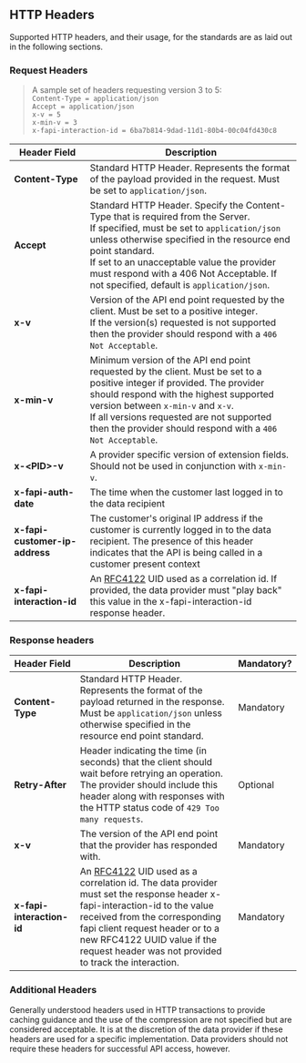 ## HTTP Headers

Supported HTTP headers, and their usage, for the standards are as laid out in the following sections.

### Request Headers
>A sample set of headers requesting version 3 to 5:  
`Content-Type = application/json`  
`Accept = application/json`  
`x-v = 5`  
`x-min-v = 3`  
`x-fapi-interaction-id = 6ba7b814-9dad-11d1-80b4-00c04fd430c8`


Header Field | Description
--------------|-------------
**Content-Type** | Standard HTTP Header. Represents the format of the payload provided in the request. Must be set to `application/json`.
**Accept** | Standard HTTP Header. Specify the Content-Type that is required from the Server.<br/>If specified, must be set to `application/json` unless otherwise specified in the resource end point standard.<br/>If set to an unacceptable value the provider must respond with a 406 Not Acceptable. If not specified, default is `application/json`.
**x-v** | Version of the API end point requested by the client. Must be set to a positive integer.<br/>If the version(s) requested is not supported then the provider should respond with a `406 Not Acceptable`.
**x-min-v** |  Minimum version of the API end point requested by the client. Must be set to a positive integer if provided. The provider should respond with the highest supported version between `x-min-v` and `x-v`.<br/>If all versions requested are not supported then the provider should respond with a `406 Not Acceptable`.
**x-&lt;PID&gt;-v** | A provider specific version of extension fields. Should not be used in conjunction with `x-min-v`.
**x-fapi-auth-date** | The time when the customer last logged in to the data recipient
**x-fapi-customer-ip-address** | The customer's original IP address if the customer is currently logged in to the data recipient.  The presence of this header indicates that the API is being called in a customer present context
**x-fapi-interaction-id** | An [RFC4122](https://tools.ietf.org/html/rfc4122) UID used as a correlation id.  If provided, the data provider must "play back" this value in the x-fapi-interaction-id response header.

### Response headers
Header Field | Description | Mandatory?
-------------|-------------|-----------
**Content-Type** | Standard HTTP Header. Represents the format of the payload returned in the response.<br/>Must be `application/json` unless otherwise specified in the resource end point standard. | Mandatory
**Retry-After** | Header indicating the time (in seconds) that the client should wait before retrying an operation. The provider should include this header along with responses with the HTTP status code of `429 Too many requests`. | Optional
**x-v** | The version of the API end point that the provider has responded with. | Mandatory
**x-fapi-interaction-id** | An [RFC4122](https://tools.ietf.org/html/rfc4122) UID used as a correlation id. The data provider must set the response header x-fapi-interaction-id to the value received from the corresponding fapi client request header or to a new RFC4122 UUID value if the request header was not provided to track the interaction. | Mandatory

### Additional Headers

Generally understood headers used in HTTP transactions to provide caching guidance and the use of the compression are not specified but are considered acceptable. It is at the discretion of the data provider if these headers are used for a specific implementation. Data providers should not require these headers for successful API access, however.
